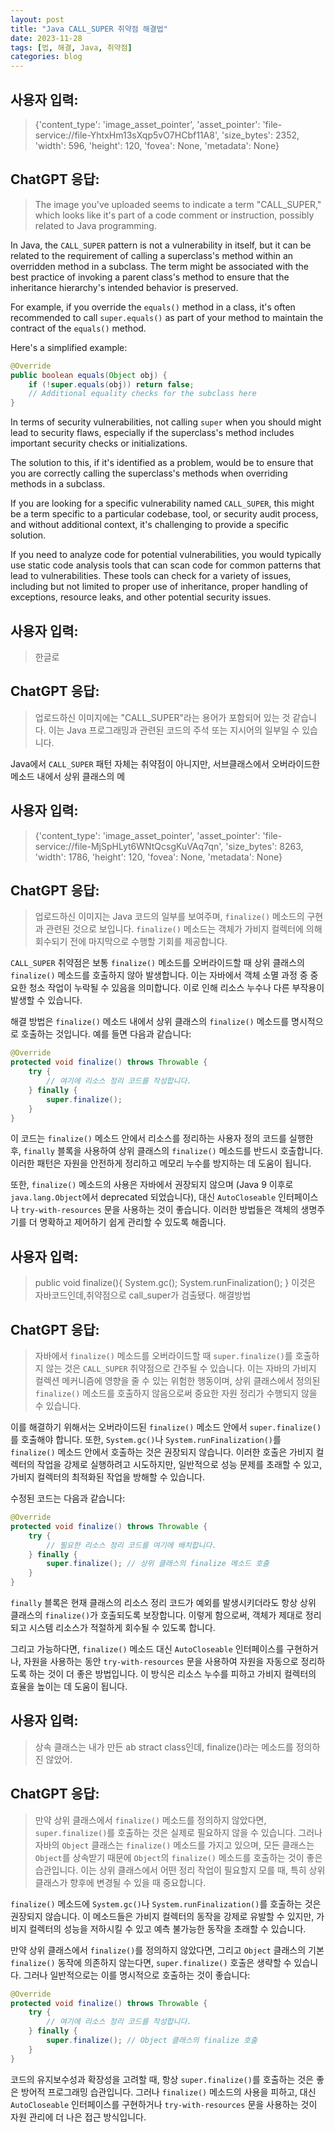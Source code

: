 ```yaml
---
layout: post
title: "Java CALL_SUPER 취약점 해결법"
date: 2023-11-28
tags: [법, 해결, Java, 취약점]
categories: blog
---
```


## 사용자 입력:
> {'content_type': 'image_asset_pointer', 'asset_pointer': 'file-service://file-YhtxHm13sXqp5vO7HCbf11A8', 'size_bytes': 2352, 'width': 596, 'height': 120, 'fovea': None, 'metadata': None}

## ChatGPT 응답:
> The image you've uploaded seems to indicate a term "CALL_SUPER," which looks like it's part of a code comment or instruction, possibly related to Java programming.

In Java, the `CALL_SUPER` pattern is not a vulnerability in itself, but it can be related to the requirement of calling a superclass's method within an overridden method in a subclass. The term might be associated with the best practice of invoking a parent class's method to ensure that the inheritance hierarchy's intended behavior is preserved.

For example, if you override the `equals()` method in a class, it's often recommended to call `super.equals()` as part of your method to maintain the contract of the `equals()` method.

Here's a simplified example:

```java
@Override
public boolean equals(Object obj) {
    if (!super.equals(obj)) return false;
    // Additional equality checks for the subclass here
}
```

In terms of security vulnerabilities, not calling `super` when you should might lead to security flaws, especially if the superclass's method includes important security checks or initializations.

The solution to this, if it's identified as a problem, would be to ensure that you are correctly calling the superclass's methods when overriding methods in a subclass.

If you are looking for a specific vulnerability named `CALL_SUPER`, this might be a term specific to a particular codebase, tool, or security audit process, and without additional context, it's challenging to provide a specific solution.

If you need to analyze code for potential vulnerabilities, you would typically use static code analysis tools that can scan code for common patterns that lead to vulnerabilities. These tools can check for a variety of issues, including but not limited to proper use of inheritance, proper handling of exceptions, resource leaks, and other potential security issues.

## 사용자 입력:
> 한글로

## ChatGPT 응답:
> 업로드하신 이미지에는 "CALL_SUPER"라는 용어가 포함되어 있는 것 같습니다. 이는 Java 프로그래밍과 관련된 코드의 주석 또는 지시어의 일부일 수 있습니다.

Java에서 `CALL_SUPER` 패턴 자체는 취약점이 아니지만, 서브클래스에서 오버라이드한 메소드 내에서 상위 클래스의 메

## 사용자 입력:
> {'content_type': 'image_asset_pointer', 'asset_pointer': 'file-service://file-MjSpHLyt6WNtQcsgKuVAq7qn', 'size_bytes': 8263, 'width': 1786, 'height': 120, 'fovea': None, 'metadata': None}

## ChatGPT 응답:
> 업로드하신 이미지는 Java 코드의 일부를 보여주며, `finalize()` 메소드의 구현과 관련된 것으로 보입니다. `finalize()` 메소드는 객체가 가비지 컬렉터에 의해 회수되기 전에 마지막으로 수행할 기회를 제공합니다.

`CALL_SUPER` 취약점은 보통 `finalize()` 메소드를 오버라이드할 때 상위 클래스의 `finalize()` 메소드를 호출하지 않아 발생합니다. 이는 자바에서 객체 소멸 과정 중 중요한 청소 작업이 누락될 수 있음을 의미합니다. 이로 인해 리소스 누수나 다른 부작용이 발생할 수 있습니다.

해결 방법은 `finalize()` 메소드 내에서 상위 클래스의 `finalize()` 메소드를 명시적으로 호출하는 것입니다. 예를 들면 다음과 같습니다:

```java
@Override
protected void finalize() throws Throwable {
    try {
        // 여기에 리소스 정리 코드를 작성합니다.
    } finally {
        super.finalize();
    }
}
```

이 코드는 `finalize()` 메소드 안에서 리소스를 정리하는 사용자 정의 코드를 실행한 후, `finally` 블록을 사용하여 상위 클래스의 `finalize()` 메소드를 반드시 호출합니다. 이러한 패턴은 자원을 안전하게 정리하고 메모리 누수를 방지하는 데 도움이 됩니다.

또한, `finalize()` 메소드의 사용은 자바에서 권장되지 않으며 (Java 9 이후로 `java.lang.Object`에서 deprecated 되었습니다), 대신 `AutoCloseable` 인터페이스나 `try-with-resources` 문을 사용하는 것이 좋습니다. 이러한 방법들은 객체의 생명주기를 더 명확하고 제어하기 쉽게 관리할 수 있도록 해줍니다.

## 사용자 입력:
> 	public void finalize(){
		System.gc();
		System.runFinalization();
	}  이것은 자바코드인데,취약점으로 call_super가 검출됐다. 해결방법

## ChatGPT 응답:
> 자바에서 `finalize()` 메소드를 오버라이드할 때 `super.finalize()`를 호출하지 않는 것은 `CALL_SUPER` 취약점으로 간주될 수 있습니다. 이는 자바의 가비지 컬렉션 메커니즘에 영향을 줄 수 있는 위험한 행동이며, 상위 클래스에서 정의된 `finalize()` 메소드를 호출하지 않음으로써 중요한 자원 정리가 수행되지 않을 수 있습니다.

이를 해결하기 위해서는 오버라이드된 `finalize()` 메소드 안에서 `super.finalize()`를 호출해야 합니다. 또한, `System.gc()`나 `System.runFinalization()`를 `finalize()` 메소드 안에서 호출하는 것은 권장되지 않습니다. 이러한 호출은 가비지 컬렉터의 작업을 강제로 실행하려고 시도하지만, 일반적으로 성능 문제를 초래할 수 있고, 가비지 컬렉터의 최적화된 작업을 방해할 수 있습니다.

수정된 코드는 다음과 같습니다:

```java
@Override
protected void finalize() throws Throwable {
    try {
        // 필요한 리소스 정리 코드를 여기에 배치합니다.
    } finally {
        super.finalize(); // 상위 클래스의 finalize 메소드 호출
    }
}
```

`finally` 블록은 현재 클래스의 리소스 정리 코드가 예외를 발생시키더라도 항상 상위 클래스의 `finalize()`가 호출되도록 보장합니다. 이렇게 함으로써, 객체가 제대로 정리되고 시스템 리소스가 적절하게 회수될 수 있도록 합니다.

그리고 가능하다면, `finalize()` 메소드 대신 `AutoCloseable` 인터페이스를 구현하거나, 자원을 사용하는 동안 `try-with-resources` 문을 사용하여 자원을 자동으로 정리하도록 하는 것이 더 좋은 방법입니다. 이 방식은 리소스 누수를 피하고 가비지 컬렉터의 효율을 높이는 데 도움이 됩니다.

## 사용자 입력:
> 상속 클래스는 내가 만든 ab stract class인데, finalize()라는 메소드를 정의하진 않았어.

## ChatGPT 응답:
> 만약 상위 클래스에서 `finalize()` 메소드를 정의하지 않았다면, `super.finalize()`를 호출하는 것은 실제로 필요하지 않을 수 있습니다. 그러나 자바의 `Object` 클래스는 `finalize()` 메소드를 가지고 있으며, 모든 클래스는 `Object`를 상속받기 때문에 `Object`의 `finalize()` 메소드를 호출하는 것이 좋은 습관입니다. 이는 상위 클래스에서 어떤 정리 작업이 필요할지 모를 때, 특히 상위 클래스가 향후에 변경될 수 있을 때 중요합니다.

`finalize()` 메소드에 `System.gc()`나 `System.runFinalization()`를 호출하는 것은 권장되지 않습니다. 이 메소드들은 가비지 컬렉터의 동작을 강제로 유발할 수 있지만, 가비지 컬렉터의 성능을 저하시킬 수 있고 예측 불가능한 동작을 초래할 수 있습니다.

만약 상위 클래스에서 `finalize()`를 정의하지 않았다면, 그리고 `Object` 클래스의 기본 `finalize()` 동작에 의존하지 않는다면, `super.finalize()` 호출은 생략할 수 있습니다. 그러나 일반적으로는 이를 명시적으로 호출하는 것이 좋습니다:

```java
@Override
protected void finalize() throws Throwable {
    try {
        // 여기에 리소스 정리 코드를 작성합니다.
    } finally {
        super.finalize(); // Object 클래스의 finalize 호출
    }
}
```

코드의 유지보수성과 확장성을 고려할 때, 항상 `super.finalize()`를 호출하는 것은 좋은 방어적 프로그래밍 습관입니다. 그러나 `finalize()` 메소드의 사용을 피하고, 대신 `AutoCloseable` 인터페이스를 구현하거나 `try-with-resources` 문을 사용하는 것이 자원 관리에 더 나은 접근 방식입니다.

